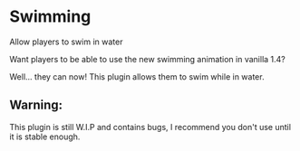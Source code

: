 # Swimming
Allow players to swim in water

Want players to be able to use the new swimming animation in vanilla 1.4?

Well... they can now! This plugin allows them to swim while in water.

## Warning:
This plugin is still W.I.P and contains bugs, I recommend you don't use until it is stable enough.